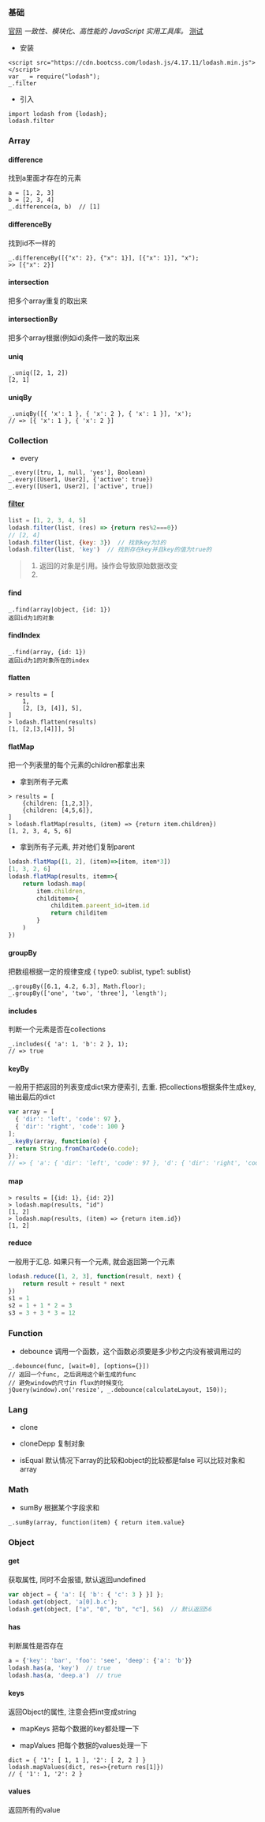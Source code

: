 ### 基础
[官网](https://lodash.com/docs/)
*一致性、模块化、高性能的 JavaScript 实用工具库。*
[测试](test/lodash.html)

* 安装
```
<script src="https://cdn.bootcss.com/lodash.js/4.17.11/lodash.min.js"></script>
var _ = require("lodash");
_.filter
```
* 引入
```
import lodash from {lodash};
lodash.filter
```

### Array

#### difference
找到a里面才存在的元素
```
a = [1, 2, 3]
b = [2, 3, 4]
_.difference(a, b)  // [1]
```

#### differenceBy
找到id不一样的
```
_.differenceBy([{"x": 2}, {"x": 1}], [{"x": 1}], "x");
>> [{"x": 2}]
```

#### intersection
把多个array重复的取出来

#### intersectionBy
把多个array根据(例如id)条件一致的取出来

#### uniq
```
_.uniq([2, 1, 2])
[2, 1]
```

#### uniqBy
```
_.uniqBy([{ 'x': 1 }, { 'x': 2 }, { 'x': 1 }], 'x');
// => [{ 'x': 1 }, { 'x': 2 }]
```

### Collection
* every
```
_.every([tru, 1, null, 'yes'], Boolean)
_.every([User1, User2], {'active': true})
_.every([User1, User2], ['active', true])
```

#### [filter](https://lodash.com/docs/4.17.15#filter)
```javascript
list = [1, 2, 3, 4, 5]
lodash.filter(list, (res) => {return res%2===0})
// [2, 4]
lodash.filter(list, {key: 3})  // 找到key为3的
lodash.filter(list, 'key')  // 找到存在key并且key的值为true的
```

> 1. 返回的对象是引用。操作会导致原始数据改变
> 2. 

#### find
```
_.find(array|object, {id: 1})
返回id为1的对象
```

#### findIndex
```
_.find(array, {id: 1})
返回id为1的对象所在的index
```

#### flatten
```
> results = [
    1, 
    [2, [3, [4]], 5],
]
> lodash.flatten(results)
[1, [2,[3,[4]]], 5]
```

#### flatMap
把一个列表里的每个元素的children都拿出来

* 拿到所有子元素
```
> results = [
    {children: [1,2,3]},
    {children: [4,5,6]},
]
> lodash.flatMap(results, (item) => {return item.children})
[1, 2, 3, 4, 5, 6]
```

* 拿到所有子元素, 并对他们复制parent
```javascript
lodash.flatMap([1, 2], (item)=>[item, item*3])
[1, 3, 2, 6]
lodash.flatMap(results, item=>{
    return lodash.map(
        item.children,
        childitem=>{
            childitem.pareent_id=item.id
            return childitem
        }
    )
})
```

#### groupBy
把数组根据一定的规律变成 { type0: sublist, type1: sublist}
```
_.groupBy([6.1, 4.2, 6.3], Math.floor);
_.groupBy(['one', 'two', 'three'], 'length');
```

#### includes
判断一个元素是否在collections
```
_.includes({ 'a': 1, 'b': 2 }, 1);
// => true
```

#### keyBy
一般用于把返回的列表变成dict来方便索引, 去重.
把collections根据条件生成key, 输出最后的dict
```javascript
var array = [
  { 'dir': 'left', 'code': 97 },
  { 'dir': 'right', 'code': 100 }
];
_.keyBy(array, function(o) {
  return String.fromCharCode(o.code);
});
// => { 'a': { 'dir': 'left', 'code': 97 }, 'd': { 'dir': 'right', 'code': 100 } }
```

#### map
```
> results = [{id: 1}, {id: 2}]
> lodash.map(results, "id")
[1, 2]
> lodash.map(results, (item) => {return item.id})
[1, 2]
```

#### reduce
一般用于汇总. 如果只有一个元素, 就会返回第一个元素
```javascript
lodash.reduce([1, 2, 3], function(result, next) {
    return result + result * next
})
s1 = 1
s2 = 1 + 1 * 2 = 3
s3 = 3 + 3 * 3 = 12
```


### Function
* debounce
调用一个函数，这个函数必须要是多少秒之内没有被调用过的
```
_.debounce(func, [wait=0], [options={}])
// 返回一个func, 之后调用这个新生成的func
// 避免window的尺寸in flux的时候变化
jQuery(window).on('resize', _.debounce(calculateLayout, 150));
```

### Lang
* clone
* cloneDepp
复制对象

* isEqual
默认情况下array的比较和object的比较都是false
可以比较对象和array

### Math
* sumBy 根据某个字段求和
```
_.sumBy(array, function(item) { return item.value}
```

### Object

#### get
获取属性, 同时不会报错, 默认返回undefined
```javascript
var object = { 'a': [{ 'b': { 'c': 3 } }] };
lodash.get(object, 'a[0].b.c');
lodash.get(object, ["a", "0", "b", "c"], 56)  // 默认返回56
```

#### has
判断属性是否存在
```javascript
a = {'key': 'bar', 'foo': 'see', 'deep': {'a': 'b'}}
lodash.has(a, 'key')  // true
lodash.has(a, 'deep.a')  // true
```

#### keys
返回Object的属性, 注意会把int变成string

* mapKeys
把每个数据的key都处理一下

* mapValues
把每个数据的values处理一下
```
dict = { '1': [ 1, 1 ], '2': [ 2, 2 ] }
lodash.mapValues(dict, res=>{return res[1]})
// { '1': 1, '2': 2 }
```

#### values
返回所有的value
